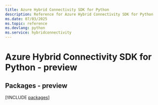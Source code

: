 ```yaml
---
title: Azure Hybrid Connectivity SDK for Python
description: Reference for Azure Hybrid Connectivity SDK for Python
ms.date: 07/03/2025
ms.topic: reference
ms.devlang: python
ms.service: hybridconnectivity
---
```

# Azure Hybrid Connectivity SDK for Python - preview
## Packages - preview
[!INCLUDE [packages](hybrid-connectivity-index.md)]